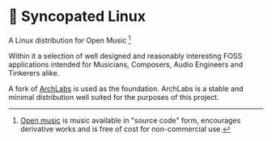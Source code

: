 # :musical_score:	Syncopated Linux

A Linux distribution for Open Music [^1]

Within it a selection of well designed and reasonably interesting FOSS applications intended for Musicians, Composers, Audio Engineers and Tinkerers alike.

A fork of [ArchLabs](https://archlabslinux.com) is used as the foundation. ArchLabs is a stable and minimal distribution well suited for the purposes of this project.


[^1]: [Open music](https://open-music.org/about) is music available in "source code" form, encourages derivative works and is free of cost for non-commercial use.
